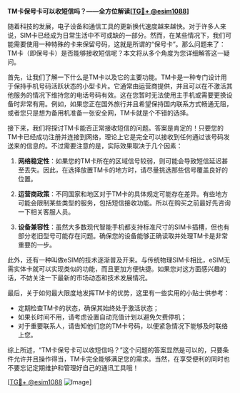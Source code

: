 **TM卡保号卡可以收短信吗？——全方位解读[[TG💪+ @esim1088](https://t.me/s/esim1088)]**

随着科技的发展，电子设备和通信工具的更新换代速度越来越快。对于许多人来说，SIM卡已经成为日常生活中不可或缺的一部分。然而，在某些情况下，我们可能需要使用一种特殊的卡来保留号码，这就是所谓的“保号卡”。那么问题来了：TM卡（即保号卡）是否能够接收短信呢？本文将从多个角度为您详细解答这一疑问。

首先，让我们了解一下什么是TM卡以及它的主要功能。TM卡是一种专门设计用于保持手机号码活跃状态的小型卡片。它通常由运营商提供，并且可以在不激活其他服务的情况下维持您的电话号码有效。这在您暂时无法使用主手机或需要更换设备时非常有用。例如，如果您正在国外旅行并且希望保持国内联系方式畅通无阻，或者您只是想为备用机准备一张安全网，TM卡就是个不错的选择。

接下来，我们将探讨TM卡能否正常接收短信的问题。答案是肯定的！只要您的TM卡已经成功注册并连接到网络，理论上它是完全可以接收到任何通过该号码发送来的信息的。不过需要注意的是，实际效果取决于几个因素：

1. **网络稳定性**：如果您的TM卡所在的区域信号较弱，则可能会导致短信延迟甚至丢失。因此，在选择放置TM卡的地方时，请尽量挑选那些信号覆盖良好的位置。
   
2. **运营商政策**：不同国家和地区对于TM卡的具体规定可能存在差异。有些地方可能会限制某些类型的服务，包括短信接收功能。所以在购买之前最好先咨询一下相关客服人员。

3. **设备兼容性**：虽然大多数现代智能手机都支持标准尺寸的SIM卡插槽，但也有部分老旧型号可能存在问题。确保您的设备能够正确读取并处理TM卡是非常重要的一步。

此外，还有一种叫做eSIM的技术逐渐普及开来。与传统物理SIM卡相比，eSIM无需实体卡就可以实现类似的功能，而且更加方便快捷。如果您对这方面感兴趣的话，不妨关注一下最新的市场动态和技术发展情况。

最后，关于如何最大限度地发挥TM卡的优势，这里有一些实用的小贴士供参考：

- 定期检查TM卡的状态，确保其始终处于激活状态；
- 如果长时间不用，请考虑设置自动充值计划以避免欠费停机；
- 对于重要联系人，请告知他们您的TM卡号码，以便紧急情况下能够及时联络上您。

综上所述，“TM卡保号卡可以收短信吗？”这个问题的答案显然是可以的，只要条件允许并且操作得当，TM卡完全能够满足您的需求。当然，在享受便利的同时也不要忘记定期维护和管理好自己的通讯工具哦！

[[TG💪+ @esim1088](https://t.me/s/esim1088) ![Image](https://i.postimg.cc/4NQfJmqS/Snipaste-2025-05-13-00-14-12.png)]